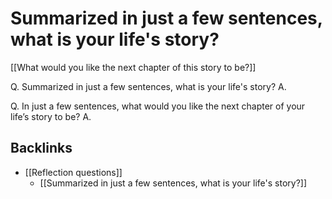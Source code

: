 # Summarized in just a few sentences, what is your life's story?
[[What would you like the next chapter of this story to be?]]

Q. Summarized in just a few sentences, what is your life's story?
A. 

Q. In just a few sentences, what would you like the next chapter of your life’s story to be?
A. 

## Backlinks
* [[Reflection questions]]
	* [[Summarized in just a few sentences, what is your life's story?]]

<!-- #p1 -->

<!-- {BearID:F04CFE39-F0B2-4793-8F6C-3F7392425F87-92666-0000AE60F8CCBDC4} -->
